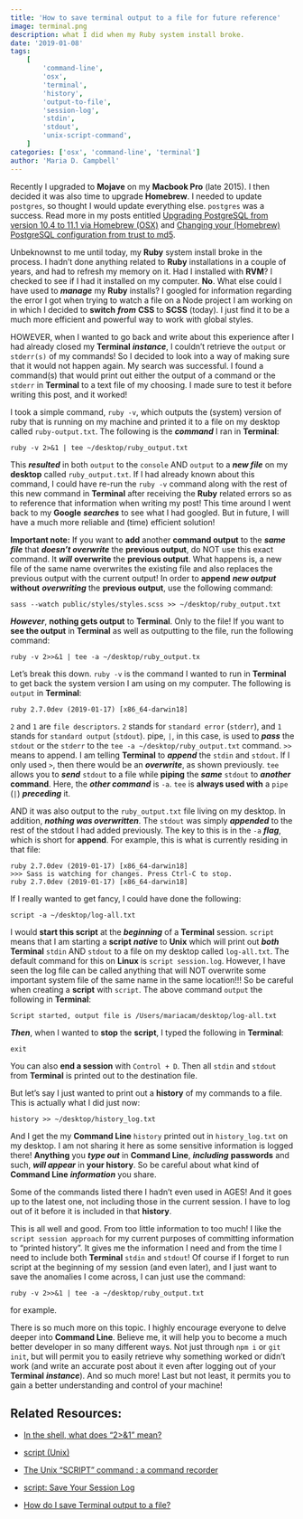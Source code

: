 ```yaml
---
title: 'How to save terminal output to a file for future reference'
image: terminal.png
description: what I did when my Ruby system install broke.
date: '2019-01-08'
tags:
    [
        'command-line',
        'osx',
        'terminal',
        'history',
        'output-to-file',
        'session-log',
        'stdin',
        'stdout',
        'unix-script-command',
    ]
categories: ['osx', 'command-line', 'terminal']
author: 'Maria D. Campbell'
---
```


Recently I upgraded to **Mojave** on my **Macbook Pro** (late 2015). I then
decided it was also time to upgrade **Homebrew**. I needed to update `postgres`,
so thought I would update everything else. `postgres` was a success. Read more
in my posts entitled
[Upgrading PostgreSQL from version 10.4 to 11.1 via Homebrew (OSX)](/blog/upgrading-postgresql-via-homebrew/)
and
[Changing your (Homebrew) PostgreSQL configuration from trust to md5](/blog/changing-your-homebrew-postgresql-configuration-from-trust-to-md5/).

Unbeknownst to me until today, my **Ruby** system install broke in the process.
I hadn’t done anything related to **Ruby** installations in a couple of years,
and had to refresh my memory on it. Had I installed with **RVM**? I checked to
see if I had it installed on my computer. **No**. What else could I have used to
**_manage_** my **Ruby** installs? I googled for information regarding the error
I got when trying to watch a file on a Node project I am working on in which I
decided to **switch** **_from_** **CSS** to **SCSS** (today). I just find it to
be a much more efficient and powerful way to work with global styles.

HOWEVER, when I wanted to go back and write about this experience after I had
already closed my **Terminal** **_instance_**, I couldn’t retrieve the `output`
or `stderr(s)` of my commands! So I decided to look into a way of making sure
that it would not happen again. My search was successful. I found a command(s)
that would print out either the output of a command or the `stderr` in
**Terminal** to a text file of my choosing. I made sure to test it before
writing this post, and it worked!

I took a simple command, `ruby -v`, which outputs the (system) version of ruby
that is running on my machine and printed it to a file on my desktop called
`ruby-output.txt`. The following is the **_command_** I ran in **Terminal**:

```shell
ruby -v 2>&1 | tee ~/desktop/ruby_output.txt
```

This **_resulted_** in both `output` to the `console` AND `output` to a **_new
file_** on my **desktop** called `ruby_output.txt`. If I had already known about
this command, I could have re-run the `ruby -v` command along with the rest of
this new command in **Terminal** after receiving the **Ruby** related errors so
as to reference that information when writing my post! This time around I went
back to my **Google** **_searches_** to see what I had googled. But in future, I
will have a much more reliable and (time) efficient solution!

**Important note:** If you want to **add** another **command output** to the
**_same file_** that **_doesn’t overwrite_** the **previous output**, do NOT use
this exact command. It **_will_** **overwrite** the **previous output**. What
happens is, a new file of the same name overwrites the existing file and also
replaces the previous output with the current output! In order to **append**
**_new output_** **without** **_overwriting_** the **previous output**, use the
following command:

```shell
sass --watch public/styles/styles.scss >> ~/desktop/ruby_output.txt
```

**_However_**, **nothing gets output** to **Terminal**. Only to the file! If you
want to **see the output** in **Terminal** as well as outputting to the file,
run the following command:

```shell
ruby -v 2>>&1 | tee -a ~/desktop/ruby_output.tx
```

Let’s break this down. `ruby -v` is the command I wanted to run in **Terminal**
to get back the system version I am using on my computer. The following is
`output` in **Terminal**:

```shell
ruby 2.7.0dev (2019-01-17) [x86_64-darwin18]
```

`2` and `1` are `file descriptors`. `2` stands for `standard error` (`stderr`),
and `1` stands for `standard output` (`stdout`). pipe, `|`, in this case, is
used to **_pass_** the `stdout` or the `stderr` to the
`tee -a ~/desktop/ruby_output.txt` command. `>>` means to append. I am telling
**Terminal** to **_append_** the `stdin` and `stdout`. If I only used `>`, then
there would be an **_overwrite_**, as shown previously. `tee` allows you to
**_send_** `stdout` to a file while **piping** the **_same_** `stdout` to
**_another_** **command**. Here, the **_other command_** is `-a`. `tee` is
**always used with** a `pipe` (`|`) **_preceding_** it.

AND it was also output to the `ruby_output.txt` file living on my desktop. In
addition, **_nothing was overwritten_**. The `stdout` was simply **_appended_**
to the rest of the stdout I had added previously. The key to this is in the `-a`
**_flag_**, which is short for **append**. For example, this is what is
currently residing in that file:

```shell
ruby 2.7.0dev (2019-01-17) [x86_64-darwin18]
>>> Sass is watching for changes. Press Ctrl-C to stop.
ruby 2.7.0dev (2019-01-17) [x86_64-darwin18]
```

If I really wanted to get fancy, I could have done the following:

```shell
script -a ~/desktop/log-all.txt
```

I would **start this script** at the **_beginning_** of a **Terminal** session.
`script` means that I am starting a **script** **_native_** to **Unix** which
will print out **_both_** **Terminal** `stdin` AND `stdout` to a file on my
desktop called `log-all.txt`. The default command for this on **Linux** is
`script session.log`. However, I have seen the log file can be called anything
that will NOT overwrite some important system file of the same name in the same
location!!! So be careful when creating a **script** with `script`. The above
command `output` the following in **Terminal**:

```shell
Script started, output file is /Users/mariacam/desktop/log-all.txt
```

**_Then_**, when I wanted to **stop** the **script**, I typed the following in
**Terminal**:

```shell
exit
```

You can also **end a session** with `Control + D`. Then all `stdin` and `stdout`
from **Terminal** is printed out to the destination file.

But let’s say I just wanted to print out a **history** of my commands to a file.
This is actually what I did just now:

```shell
history >> ~/desktop/history_log.txt
```

And I get the my **Command Line** `history` printed out in `history_log.txt` on
my desktop. I am not sharing it here as some sensitive information is logged
there! **Anything** you **_type out_** in **Command Line**, **_including_**
**passwords** and such, **_will appear_** in **your history**. So be careful
about what kind of **Command Line** **_information_** you share.

Some of the commands listed there I hadn’t even used in AGES! And it goes up to
the latest one, not including those in the current session. I have to log out of
it before it is included in that **history**.

This is all well and good. From too little information to too much! I like the
`script session approach` for my current purposes of committing information to
“printed history”. It gives me the information I need and from the time I need
to include both **Terminal** `stdin` and `stdout`! Of course if I forget to run
script at the beginning of my session (and even later), and I just want to save
the anomalies I come across, I can just use the command:

```shell
ruby -v 2>>&1 | tee -a ~/desktop/ruby_output.txt
```

for example.

There is so much more on this topic. I highly encourage everyone to delve deeper
into **Command Line**. Believe me, it will help you to become a much better
developer in so many different ways. Not just through `npm i` or `git init`, but
will permit you to easily retrieve why something worked or didn’t work (and
write an accurate post about it even after logging out of your **Terminal**
**_instance_**). And so much more! Last but not least, it permits you to gain a
better understanding and control of your machine!

## Related Resources:

-   [In the shell, what does “2>&1” mean?](https://stackoverflow.com/questions/818255/in-the-shell-what-does-21-mean)

-   [script (Unix)](<https://en.wikipedia.org/wiki/Script_(Unix)>)

-   [The Unix “SCRIPT” command : a command recorder](https://www.ibm.com/developerworks/community/blogs/nix/entry/the_unix_script_command_a_command_recorder2?lang=en)

-   [script: Save Your Session Log](https://www.unixtutorial.org/script-save-your-session-log)

-   [How do I save Terminal output to a file?](https://askubuntu.com/questions/420981/how-do-i-save-terminal-output-to-a-file)
